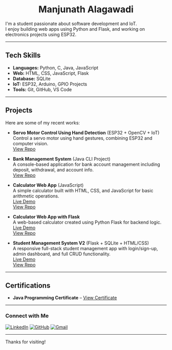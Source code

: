 <h1 align="center">Manjunath Alagawadi</h1>

I'm a student passionate about software development and IoT.  
I enjoy building web apps using Python and Flask, and working on electronics projects using ESP32.

---

##  Tech Skills

- **Languages:** Python, C, Java, JavaScript  
- **Web:** HTML, CSS, JavaScript, Flask  
- **Database:** SQLite  
- **IoT:** ESP32, Arduino, GPIO Projects  
- **Tools:** Git, GitHub, VS Code  

---

##  Projects

Here are some of my recent works:

- **Servo Motor Control Using Hand Detection** (ESP32 + OpenCV + IoT)  
  Control a servo motor using hand gestures, combining ESP32 and computer vision.  
  [View Repo](https://github.com/Manju200417/Control_Servo_By_Hand__ESP32)

- **Bank Management System** (Java CLI Project)  
  A console-based application for bank account management including deposit, withdrawal, and account info.  
  [View Repo](https://github.com/Manju200417/Bank_Management_System)

- **Calculator Web App** (JavaScript)  
  A simple calculator built with HTML, CSS, and JavaScript for basic arithmetic operations.  
  [Live Demo](https://manju200417.github.io/Calculator_js/)  
  [View Repo](https://github.com/Manju200417/Calculator_js)

- **Calculator Web App with Flask**  
  A web-based calculator created using Python Flask for backend logic.  
  [Live Demo](https://calculator-with-flask.onrender.com/)  
  [View Repo](https://github.com/Manju200417/Calculator_with_Flask)

- **Student Management System V2** (Flask + SQLite + HTML/CSS)  
  A responsive full-stack student management app with login/sign-up, admin dashboard, and full CRUD functionality.  
  [Live Demo](https://manju200417.pythonanywhere.com/)  
  [View Repo](https://github.com/Manju200417/Manju200417-Student-Management-System-V2)

---

##  Certifications

- **Java Programming Certificate** – [View Certificate](https://www.hackerrank.com/certificates/4e883ca68aa8)

---

###  Connect with Me

[![LinkedIn](https://img.shields.io/badge/LinkedIn-Profile-blue?style=flat&logo=linkedin)](https://www.linkedin.com/in/manju-alagawadi-483508243/)
[![GitHub](https://img.shields.io/badge/GitHub-manju200417-black?style=flat&logo=github)](https://github.com/manju200417)
[![Gmail](https://img.shields.io/badge/Email-manjuguru814@gmail.com-red?style=flat&logo=gmail)](mailto:manjuguru814@gmail.com)

---

Thanks for visiting!
